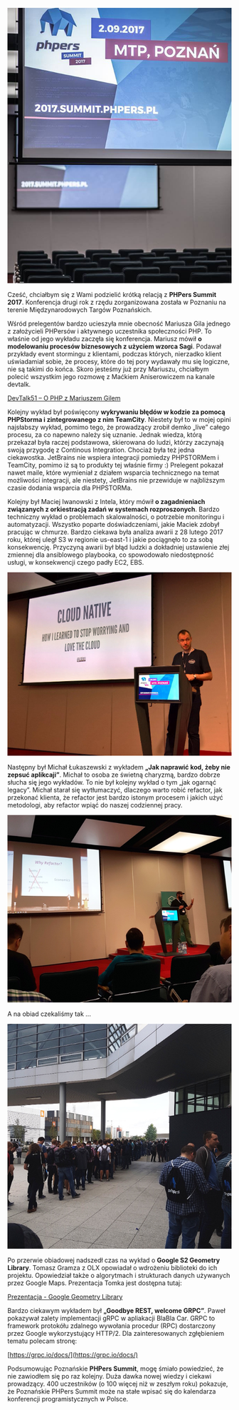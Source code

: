 ![Start](/assets/images/2017/09/phpers-summit-2017/1.jpg)

Cześć, chciałbym się z Wami podzielić krótką relacją z **PHPers Summit 2017**.
Konferencja drugi rok z rzędu zorganizowana została w Poznaniu na terenie Międzynarodowych Targów Poznańskich.

Wśród prelegentów bardzo ucieszyła mnie obecność Mariusza Gila jednego z założycieli PHPersów i aktywnego uczestnika społeczności PHP. To właśnie od jego wykładu zaczęła się konferencja.
Mariusz mówił **o modelowaniu procesów biznesowych z użyciem wzorca Sagi**. Podawał przykłady event stormingu z klientami, podczas których, nierzadko klient uświadamiał sobie, że procesy, które do tej pory wydawały mu się logiczne, nie są takimi do końca.
Skoro jesteśmy już przy Mariuszu, chciałbym polecić wszystkim jego rozmowę z Maćkiem Aniserowiczem na kanale devtalk.

[DevTalk51 – O PHP z Mariuszem Gilem](https://devstyle.pl/2017/03/06/devtalk51-o-php-z-mariuszem-gilem/)

Kolejny wykład był poświęcony **wykrywaniu błędów w kodzie za pomocą PHPStorma i zintegrowanego z nim TeamCity**.
Niestety był to w mojej opini najsłabszy wykład, pomimo tego, że prowadzący zrobił demko „live” całego procesu, za co napewno należy się uznanie. Jednak wiedza, którą przekazał była raczej podstawowa, skierowana do ludzi, którzy zaczynają swoją przygodę z Continous Integration.
Chociaż była też jedna ciekawostka.
JetBrains nie wspiera integracji pomiedzy PHPSTORMem i TeamCity, pomimo iż są to produkty tej właśnie firmy :)
Prelegent pokazał nawet maile, które wymieniał z działem wsparcia technicznego na temat możliwości integracji, ale niestety, JetBrains nie przewiduje w najbliższym czasie dodania wsparcia dla PHPSTORMa.

Kolejny był Maciej Iwanowski z Intela, który mówił **o zagadnieniach związanych z orkiestracją zadań w systemach rozproszonych**.
Bardzo techniczny wykład o problemach skalowalności, o potrzebie monitoringu i automatyzacji. Wszystko poparte doświadczeniami, jakie Maciek zdobył pracując w chmurze. Bardzo ciekawa była analiza awarii z 28 lutego 2017 roku, której uległ S3 w regionie us-east-1 i jakie pociągnęło to za sobą konsekwencję. Przyczyną awarii był błąd ludzki a dokładniej ustawienie złej zmiennej dla ansiblowego playbooka, co spowodowało niedostępność usługi, w konsekwencji czego padły EC2, EBS.

![Maciek](/assets/images/2017/09/phpers-summit-2017/maciekiwanowski.jpg)

Następny był Michał Łukaszewski z wykładem **„Jak naprawić kod, żeby nie zepsuć aplikcaji”**.
Michał to osoba ze świetną charyzmą, bardzo dobrze słucha się jego wykładów. To nie był kolejny wykład o tym „jak ogarnąć legacy”.
Michał starał się wytłumaczyć, dlaczego warto robić refactor, jak przekonać klienta, że refactor jest bardzo istonym procesem i jakich użyć metodologi, aby refactor wpiąć do naszej codziennej pracy.

![Michal](/assets/images/2017/09/phpers-summit-2017/michallukaszewski.jpg)

A na obiad czekaliśmy tak ...

![Obiad](/assets/images/2017/09/phpers-summit-2017/obiad.jpg)

Po przerwie obiadowej nadszedł czas na wykład o **Google S2 Geometry Library**.
Tomasz Gramza z OLX opowiadał o wdrożeniu biblioteki do ich projektu. Opowiedział także o algorytmach i strukturach danych używanych przez Google Maps. Prezentacja Tomka jest dostępna tutaj:

[Prezentacja - Google Geometry Library](https://speakerdeck.com/tomaszgramza/having-fun-with-geospatial-data-in-your-software-an-introduction-to-googles-s2-geometry-library)

Bardzo ciekawym wykładem był **„Goodbye REST, welcome GRPC”**.
Paweł pokazywał zalety implementacji gRPC w apliakacji BlaBla Car.
GRPC to framework protokółu zdalnego wywołania procedur (RPC) dostarczony przez Google wykorzystujący HTTP/2.
Dla zainteresowanych zgłębieniem tematu polecam stronę:

[https://grpc.io/docs/](https://grpc.io/docs/)

Podsumowując Poznańskie **PHPers Summit**, mogę śmiało powiedzieć, że nie zawiodłem się po raz kolejny.
Duża dawka nowej wiedzy i ciekawi prowadzący. 400 uczestników (o 100 więcej niż w zeszłym roku) pokazuje, że Poznańskie PHPers Summit może na stałe wpisać się do kalendarza konferencji programistycznych w Polsce.
